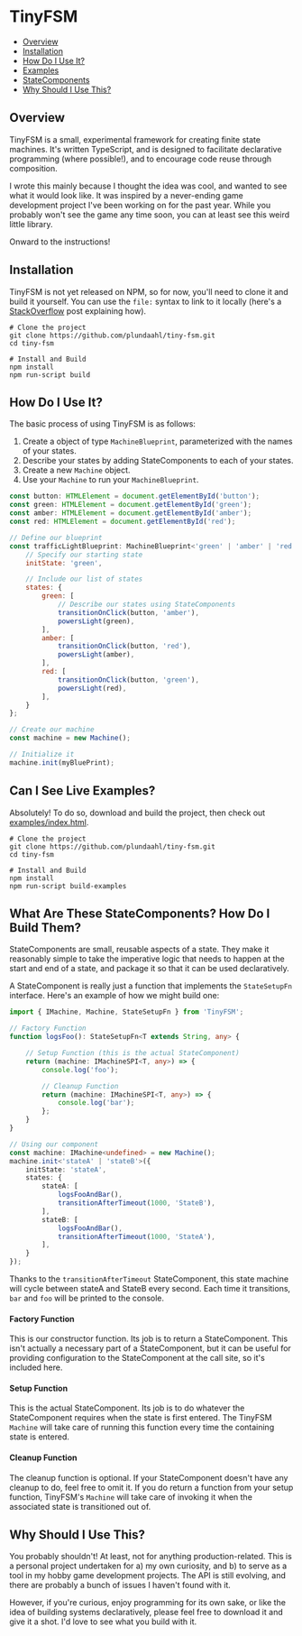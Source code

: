 # TinyFSM

- [Overview](#Overview)
- [Installation](#Installation)
- [How Do I Use It?](#How-Do-I-Use-It?)
- [Examples](#Can-I-See-Live-Examples?)
- [StateComponents](#What-Are-These-StateComponents?-How-Do-I-Build-Them?)
- [Why Should I Use This?](#Why-Should-I-Use-This?)

## Overview
TinyFSM is a small, experimental framework for creating finite state machines. It's written TypeScript, and is designed to facilitate declarative programming (where possible!), and to encourage code reuse through composition.

I wrote this mainly because I thought the idea was cool, and wanted to see what it would look like. It was inspired by a never-ending game development project I've been working on for the past year. While you probably won't see the game any time soon, you can at least see this weird little library.

Onward to the instructions!

## Installation
TinyFSM is not yet released on NPM, so for now, you'll need to clone it and build it yourself. You can use the `file:` syntax to link to it locally (here's a [StackOverflow](https://stackoverflow.com/questions/14381898/local-dependency-in-package-json) post explaining how).

```
# Clone the project
git clone https://github.com/plundaahl/tiny-fsm.git
cd tiny-fsm

# Install and Build
npm install
npm run-script build
```

## How Do I Use It?
The basic process of using TinyFSM is as follows:

1. Create a object of type `MachineBlueprint`, parameterized with the names of your states.
2. Describe your states by adding StateComponents to each of your states.
3. Create a new `Machine` object.
4. Use your `Machine` to run your `MachineBlueprint`.

```javascript
const button: HTMLElement = document.getElementById('button');
const green: HTMLElement = document.getElementById('green');
const amber: HTMLElement = document.getElementById('amber');
const red: HTMLElement = document.getElementById('red');

// Define our blueprint
const trafficLightBlueprint: MachineBlueprint<'green' | 'amber' | 'red', {}> = {
    // Specify our starting state
    initState: 'green',

    // Include our list of states
    states: {
        green: [
            // Describe our states using StateComponents
            transitionOnClick(button, 'amber'),
            powersLight(green),
        ],
        amber: [
            transitionOnClick(button, 'red'),
            powersLight(amber),
        ],
        red: [
            transitionOnClick(button, 'green'),
            powersLight(red),
        ],
    }
};

// Create our machine
const machine = new Machine();

// Initialize it
machine.init(myBluePrint);
```

## Can I See Live Examples?
Absolutely! To do so, download and build the project, then check out [examples/index.html](examples/index.html).

```
# Clone the project
git clone https://github.com/plundaahl/tiny-fsm.git
cd tiny-fsm

# Install and Build
npm install
npm run-script build-examples
```

## What Are These StateComponents? How Do I Build Them?
StateComponents are small, reusable aspects of a state. They make it reasonably simple to take the imperative logic that needs to happen at the start and end of a state, and package it so that it can be used declaratively.

A StateComponent is really just a function that implements the `StateSetupFn` interface. Here's an example of how we might build one:

```typescript
import { IMachine, Machine, StateSetupFn } from 'TinyFSM';

// Factory Function
function logsFoo(): StateSetupFn<T extends String, any> {

    // Setup Function (this is the actual StateComponent)
    return (machine: IMachineSPI<T, any>) => {
        console.log('foo');

        // Cleanup Function
        return (machine: IMachineSPI<T, any>) => {
            console.log('bar');
        };
    }
}

// Using our component
const machine: IMachine<undefined> = new Machine();
machine.init<'stateA' | 'stateB'>({
    initState: 'stateA',
    states: {
        stateA: [
            logsFooAndBar(),
            transitionAfterTimeout(1000, 'StateB'),
        ],
        stateB: [
            logsFooAndBar(),
            transitionAfterTimeout(1000, 'StateA'),
        ],
    }
});
```

Thanks to the `transitionAfterTimeout` StateComponent, this state machine will cycle between stateA and StateB every second. Each time it transitions, `bar` and `foo` will be printed to the console.

#### Factory Function
This is our constructor function. Its job is to return a StateComponent. This isn't actually a necessary part of a StateComponent, but it can be useful for providing configuration to the StateComponent at the call site, so it's included here.

#### Setup Function
This is the actual StateComponent. Its job is to do whatever the StateComponent requires when the state is first entered. The TinyFSM `Machine` will take care of running this function every time the containing state is entered.

#### Cleanup Function
The cleanup function is optional. If your StateComponent doesn't have any cleanup to do, feel free to omit it. If you do return a function from your setup function, TinyFSM's `Machine` will take care of invoking it when the associated state is transitioned out of.

## Why Should I Use This?
You probably shouldn't! At least, not for anything production-related. This is a personal project undertaken for a) my own curiosity, and b) to serve as a tool in my hobby game development projects. The API is still evolving, and there are probably a bunch of issues I haven't found with it.

However, if you're curious, enjoy programming for its own sake, or like the idea of building systems declaratively, please feel free to download it and give it a shot. I'd love to see what you build with it.
